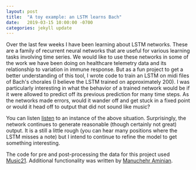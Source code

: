 ```yaml
---
layout: post
title:  "A toy example: an LSTM learns Bach"
date:   2019-03-15 10:00:00 -0700
categories: jekyll update
---
```


Over the last few weeks I have been learning about LSTM networks. These are a family of recurrent neural networks that are useful for various learning tasks involving time series. We would like to use these networks in some of the work we have been doing on healthcare telemetry data and its relationship to variation in immune response. But as a fun project to get a better understanding of this tool, I wrote code to train an LSTM on midi files of Bach's chorales (I believe the LSTM trained on approximately 200). I was particularly interesting in what the behavior of a trained network would be if it were allowed to predict off its previous prediction for many time steps. As the networks made errors, would it wander off and get stuck in a fixed point or would it head off to output that did not sound like music?

You can listen [listen](https://soundcloud.com/user-105394224/an-lstm-wanders-off-on-a-bach) to an instance of the above situation. Surprisingly, the network continues to generate reasonable (though certainly not great) output. It is a still a little rough (you can hear many positions where the LSTM misses a note) but I intend to continue to refine the model to get something interesting.

The code for pre and post-processing the data for this project used [Music21](https://web.mit.edu/music21/). Additional functionality was written by [Manuchehr Aminian](https://www.math.colostate.edu/~aminian/). 
